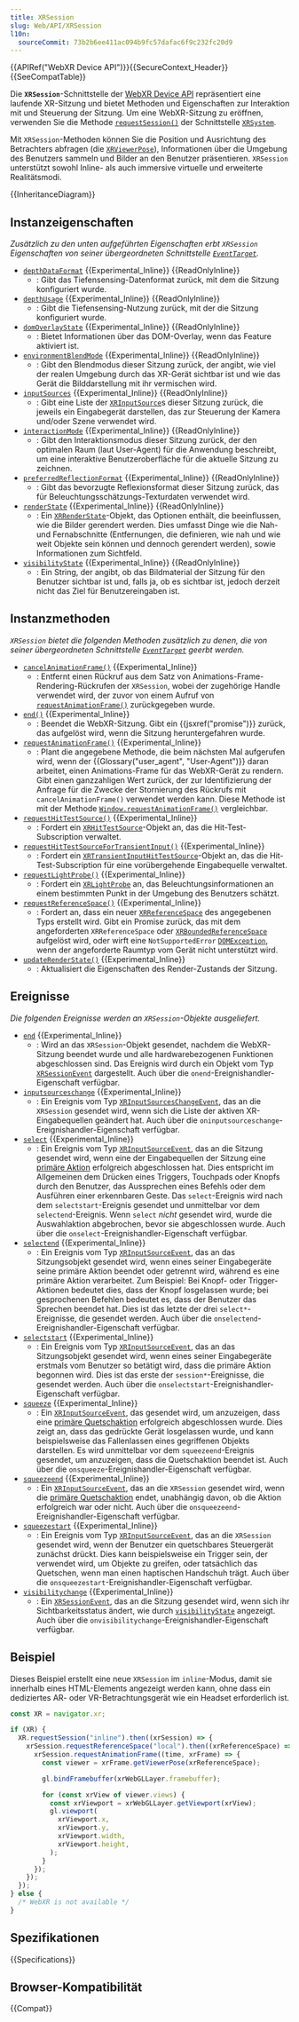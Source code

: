 ```yaml
---
title: XRSession
slug: Web/API/XRSession
l10n:
  sourceCommit: 73b2b6ee411ac094b9fc57dafac6f9c232fc20d9
---
```


{{APIRef("WebXR Device API")}}{{SecureContext_Header}}{{SeeCompatTable}}

Die **`XRSession`**-Schnittstelle der [WebXR Device API](/de/docs/Web/API/WebXR_Device_API) repräsentiert eine laufende XR-Sitzung und bietet Methoden und Eigenschaften zur Interaktion mit und Steuerung der Sitzung. Um eine WebXR-Sitzung zu eröffnen, verwenden Sie die Methode [`requestSession()`](/de/docs/Web/API/XRSystem/requestSession) der Schnittstelle [`XRSystem`](/de/docs/Web/API/XRSystem).

Mit `XRSession`-Methoden können Sie die Position und Ausrichtung des Betrachters abfragen (die [`XRViewerPose`](/de/docs/Web/API/XRViewerPose)), Informationen über die Umgebung des Benutzers sammeln und Bilder an den Benutzer präsentieren. `XRSession` unterstützt sowohl Inline- als auch immersive virtuelle und erweiterte Realitätsmodi.

{{InheritanceDiagram}}

## Instanzeigenschaften

_Zusätzlich zu den unten aufgeführten Eigenschaften erbt `XRSession` Eigenschaften von seiner übergeordneten Schnittstelle [`EventTarget`](/de/docs/Web/API/EventTarget)._

- [`depthDataFormat`](/de/docs/Web/API/XRSession/depthDataFormat) {{Experimental_Inline}} {{ReadOnlyInline}}
  - : Gibt das Tiefensensing-Datenformat zurück, mit dem die Sitzung konfiguriert wurde.
- [`depthUsage`](/de/docs/Web/API/XRSession/depthUsage) {{Experimental_Inline}} {{ReadOnlyInline}}
  - : Gibt die Tiefensensing-Nutzung zurück, mit der die Sitzung konfiguriert wurde.
- [`domOverlayState`](/de/docs/Web/API/XRSession/domOverlayState) {{Experimental_Inline}} {{ReadOnlyInline}}
  - : Bietet Informationen über das DOM-Overlay, wenn das Feature aktiviert ist.
- [`environmentBlendMode`](/de/docs/Web/API/XRSession/environmentBlendMode) {{Experimental_Inline}} {{ReadOnlyInline}}
  - : Gibt den Blendmodus dieser Sitzung zurück, der angibt, wie viel der realen Umgebung durch das XR-Gerät sichtbar ist und wie das Gerät die Bilddarstellung mit ihr vermischen wird.
- [`inputSources`](/de/docs/Web/API/XRSession/inputSources) {{Experimental_Inline}} {{ReadOnlyInline}}
  - : Gibt eine Liste der [`XRInputSource`](/de/docs/Web/API/XRInputSource)s dieser Sitzung zurück, die jeweils ein Eingabegerät darstellen, das zur Steuerung der Kamera und/oder Szene verwendet wird.
- [`interactionMode`](/de/docs/Web/API/XRSession/interactionMode) {{Experimental_Inline}} {{ReadOnlyInline}}
  - : Gibt den Interaktionsmodus dieser Sitzung zurück, der den optimalen Raum (laut User-Agent) für die Anwendung beschreibt, um eine interaktive Benutzeroberfläche für die aktuelle Sitzung zu zeichnen.
- [`preferredReflectionFormat`](/de/docs/Web/API/XRSession/preferredReflectionFormat) {{Experimental_Inline}} {{ReadOnlyInline}}
  - : Gibt das bevorzugte Reflexionsformat dieser Sitzung zurück, das für Beleuchtungsschätzungs-Texturdaten verwendet wird.
- [`renderState`](/de/docs/Web/API/XRSession/renderState) {{Experimental_Inline}} {{ReadOnlyInline}}
  - : Ein [`XRRenderState`](/de/docs/Web/API/XRRenderState)-Objekt, das Optionen enthält, die beeinflussen, wie die Bilder gerendert werden. Dies umfasst Dinge wie die Nah- und Fernabschnitte (Entfernungen, die definieren, wie nah und wie weit Objekte sein können und dennoch gerendert werden), sowie Informationen zum Sichtfeld.
- [`visibilityState`](/de/docs/Web/API/XRSession/visibilityState) {{Experimental_Inline}} {{ReadOnlyInline}}
  - : Ein String, der angibt, ob das Bildmaterial der Sitzung für den Benutzer sichtbar ist und, falls ja, ob es sichtbar ist, jedoch derzeit nicht das Ziel für Benutzereingaben ist.

## Instanzmethoden

_`XRSession` bietet die folgenden Methoden zusätzlich zu denen, die von seiner übergeordneten Schnittstelle [`EventTarget`](/de/docs/Web/API/EventTarget) geerbt werden._

- [`cancelAnimationFrame()`](/de/docs/Web/API/XRSession/cancelAnimationFrame) {{Experimental_Inline}}
  - : Entfernt einen Rückruf aus dem Satz von Animations-Frame-Rendering-Rückrufen der `XRSession`, wobei der zugehörige Handle verwendet wird, der zuvor von einem Aufruf von [`requestAnimationFrame()`](/de/docs/Web/API/XRSession/requestAnimationFrame) zurückgegeben wurde.
- [`end()`](/de/docs/Web/API/XRSession/end) {{Experimental_Inline}}
  - : Beendet die WebXR-Sitzung. Gibt ein {{jsxref("promise")}} zurück, das aufgelöst wird, wenn die Sitzung heruntergefahren wurde.
- [`requestAnimationFrame()`](/de/docs/Web/API/XRSession/requestAnimationFrame) {{Experimental_Inline}}
  - : Plant die angegebene Methode, die beim nächsten Mal aufgerufen wird, wenn der {{Glossary("user_agent", "User-Agent")}} daran arbeitet, einen Animations-Frame für das WebXR-Gerät zu rendern. Gibt einen ganzzahligen Wert zurück, der zur Identifizierung der Anfrage für die Zwecke der Stornierung des Rückrufs mit `cancelAnimationFrame()` verwendet werden kann. Diese Methode ist mit der Methode [`Window.requestAnimationFrame()`](/de/docs/Web/API/Window/requestAnimationFrame) vergleichbar.
- [`requestHitTestSource()`](/de/docs/Web/API/XRSession/requestHitTestSource) {{Experimental_Inline}}
  - : Fordert ein [`XRHitTestSource`](/de/docs/Web/API/XRHitTestSource)-Objekt an, das die Hit-Test-Subscription verwaltet.
- [`requestHitTestSourceForTransientInput()`](/de/docs/Web/API/XRSession/requestHitTestSourceForTransientInput) {{Experimental_Inline}}
  - : Fordert ein [`XRTransientInputHitTestSource`](/de/docs/Web/API/XRTransientInputHitTestSource)-Objekt an, das die Hit-Test-Subscription für eine vorübergehende Eingabequelle verwaltet.
- [`requestLightProbe()`](/de/docs/Web/API/XRSession/requestLightProbe) {{Experimental_Inline}}
  - : Fordert ein [`XRLightProbe`](/de/docs/Web/API/XRLightProbe) an, das Beleuchtungsinformationen an einem bestimmten Punkt in der Umgebung des Benutzers schätzt.
- [`requestReferenceSpace()`](/de/docs/Web/API/XRSession/requestReferenceSpace) {{Experimental_Inline}}
  - : Fordert an, dass ein neuer [`XRReferenceSpace`](/de/docs/Web/API/XRReferenceSpace) des angegebenen Typs erstellt wird. Gibt ein Promise zurück, das mit dem angeforderten `XRReferenceSpace` oder [`XRBoundedReferenceSpace`](/de/docs/Web/API/XRBoundedReferenceSpace) aufgelöst wird, oder wirft eine `NotSupportedError` [`DOMException`](/de/docs/Web/API/DOMException), wenn der angeforderte Raumtyp vom Gerät nicht unterstützt wird.
- [`updateRenderState()`](/de/docs/Web/API/XRSession/updateRenderState) {{Experimental_Inline}}
  - : Aktualisiert die Eigenschaften des Render-Zustands der Sitzung.

## Ereignisse

_Die folgenden Ereignisse werden an `XRSession`-Objekte ausgeliefert._

- [`end`](/de/docs/Web/API/XRSession/end_event) {{Experimental_Inline}}
  - : Wird an das `XRSession`-Objekt gesendet, nachdem die WebXR-Sitzung beendet wurde und alle hardwarebezogenen Funktionen abgeschlossen sind. Das Ereignis wird durch ein Objekt vom Typ [`XRSessionEvent`](/de/docs/Web/API/XRSessionEvent) dargestellt. Auch über die `onend`-Ereignishandler-Eigenschaft verfügbar.
- [`inputsourceschange`](/de/docs/Web/API/XRSession/inputsourceschange_event) {{Experimental_Inline}}
  - : Ein Ereignis vom Typ [`XRInputSourcesChangeEvent`](/de/docs/Web/API/XRInputSourcesChangeEvent), das an die `XRSession` gesendet wird, wenn sich die Liste der aktiven XR-Eingabequellen geändert hat. Auch über die `oninputsourceschange`-Ereignishandler-Eigenschaft verfügbar.
- [`select`](/de/docs/Web/API/XRSession/select_event) {{Experimental_Inline}}
  - : Ein Ereignis vom Typ [`XRInputSourceEvent`](/de/docs/Web/API/XRInputSourceEvent), das an die Sitzung gesendet wird, wenn eine der Eingabequellen der Sitzung eine [primäre Aktion](/de/docs/Web/API/WebXR_Device_API/Inputs#primary_action) erfolgreich abgeschlossen hat. Dies entspricht im Allgemeinen dem Drücken eines Triggers, Touchpads oder Knopfs durch den Benutzer, das Aussprechen eines Befehls oder dem Ausführen einer erkennbaren Geste. Das `select`-Ereignis wird nach dem `selectstart`-Ereignis gesendet und unmittelbar vor dem `selectend`-Ereignis. Wenn `select` _nicht_ gesendet wird, wurde die Auswahlaktion abgebrochen, bevor sie abgeschlossen wurde. Auch über die `onselect`-Ereignishandler-Eigenschaft verfügbar.
- [`selectend`](/de/docs/Web/API/XRSession/selectend_event) {{Experimental_Inline}}
  - : Ein Ereignis vom Typ [`XRInputSourceEvent`](/de/docs/Web/API/XRInputSourceEvent), das an das Sitzungsobjekt gesendet wird, wenn eines seiner Eingabegeräte seine primäre Aktion beendet oder getrennt wird, während es eine primäre Aktion verarbeitet. Zum Beispiel: Bei Knopf- oder Trigger-Aktionen bedeutet dies, dass der Knopf losgelassen wurde; bei gesprochenen Befehlen bedeutet es, dass der Benutzer das Sprechen beendet hat. Dies ist das letzte der drei `select*`-Ereignisse, die gesendet werden. Auch über die `onselectend`-Ereignishandler-Eigenschaft verfügbar.
- [`selectstart`](/de/docs/Web/API/XRSession/selectstart_event) {{Experimental_Inline}}
  - : Ein Ereignis vom Typ [`XRInputSourceEvent`](/de/docs/Web/API/XRInputSourceEvent), das an das Sitzungsobjekt gesendet wird, wenn eines seiner Eingabegeräte erstmals vom Benutzer so betätigt wird, dass die primäre Aktion begonnen wird. Dies ist das erste der `session*`-Ereignisse, die gesendet werden. Auch über die `onselectstart`-Ereignishandler-Eigenschaft verfügbar.
- [`squeeze`](/de/docs/Web/API/XRSession/squeeze_event) {{Experimental_Inline}}
  - : Ein [`XRInputSourceEvent`](/de/docs/Web/API/XRInputSourceEvent), das gesendet wird, um anzuzeigen, dass eine [primäre Quetschaktion](/de/docs/Web/API/WebXR_Device_API/Inputs#primary_squeeze_action) erfolgreich abgeschlossen wurde. Dies zeigt an, dass das gedrückte Gerät losgelassen wurde, und kann beispielsweise das Fallenlassen eines gegriffenen Objekts darstellen. Es wird unmittelbar vor dem `squeezeend`-Ereignis gesendet, um anzuzeigen, dass die Quetschaktion beendet ist. Auch über die `onsqueeze`-Ereignishandler-Eigenschaft verfügbar.
- [`squeezeend`](/de/docs/Web/API/XRSession/squeezeend_event) {{Experimental_Inline}}
  - : Ein [`XRInputSourceEvent`](/de/docs/Web/API/XRInputSourceEvent), das an die `XRSession` gesendet wird, wenn die [primäre Quetschaktion](/de/docs/Web/API/WebXR_Device_API/Inputs#primary_squeeze_action) endet, unabhängig davon, ob die Aktion erfolgreich war oder nicht. Auch über die `onsqueezeend`-Ereignishandler-Eigenschaft verfügbar.
- [`squeezestart`](/de/docs/Web/API/XRSession/squeezestart_event) {{Experimental_Inline}}
  - : Ein Ereignis vom Typ [`XRInputSourceEvent`](/de/docs/Web/API/XRInputSourceEvent), das an die `XRSession` gesendet wird, wenn der Benutzer ein quetschbares Steuergerät zunächst drückt. Dies kann beispielsweise ein Trigger sein, der verwendet wird, um Objekte zu greifen, oder tatsächlich das Quetschen, wenn man einen haptischen Handschuh trägt. Auch über die `onsqueezestart`-Ereignishandler-Eigenschaft verfügbar.
- [`visibilitychange`](/de/docs/Web/API/XRSession/visibilitychange_event) {{Experimental_Inline}}
  - : Ein [`XRSessionEvent`](/de/docs/Web/API/XRSessionEvent), das an die Sitzung gesendet wird, wenn sich ihr Sichtbarkeitsstatus ändert, wie durch [`visibilityState`](/de/docs/Web/API/XRSession/visibilityState) angezeigt. Auch über die `onvisibilitychange`-Ereignishandler-Eigenschaft verfügbar.

## Beispiel

Dieses Beispiel erstellt eine neue `XRSession` im `inline`-Modus, damit sie innerhalb eines HTML-Elements angezeigt werden kann, ohne dass ein dediziertes AR- oder VR-Betrachtungsgerät wie ein Headset erforderlich ist.

```js
const XR = navigator.xr;

if (XR) {
  XR.requestSession("inline").then((xrSession) => {
    xrSession.requestReferenceSpace("local").then((xrReferenceSpace) => {
      xrSession.requestAnimationFrame((time, xrFrame) => {
        const viewer = xrFrame.getViewerPose(xrReferenceSpace);

        gl.bindFramebuffer(xrWebGLLayer.framebuffer);

        for (const xrView of viewer.views) {
          const xrViewport = xrWebGLLayer.getViewport(xrView);
          gl.viewport(
            xrViewport.x,
            xrViewport.y,
            xrViewport.width,
            xrViewport.height,
          );
        }
      });
    });
  });
} else {
  /* WebXR is not available */
}
```

## Spezifikationen

{{Specifications}}

## Browser-Kompatibilität

{{Compat}}
